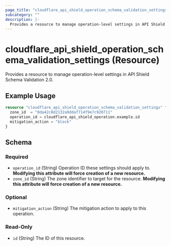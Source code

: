 ```yaml
---
page_title: "cloudflare_api_shield_operation_schema_validation_settings Resource - Cloudflare"
subcategory: ""
description: |-
  Provides a resource to manage operation-level settings in API Shield Schema Validation 2.0.
---
```


# cloudflare_api_shield_operation_schema_validation_settings (Resource)

Provides a resource to manage operation-level settings in API Shield Schema Validation 2.0.

## Example Usage

```terraform
resource "cloudflare_api_shield_operation_schema_validation_settings" "example" {
  zone_id  = "0da42c8d2132a9ddaf714f9e7c920711"
  operation_id = cloudflare_api_shield_operation.example.id
  mitigation_action = "block"
}
```
<!-- schema generated by tfplugindocs -->
## Schema

### Required

- `operation_id` (String) Operation ID these settings should apply to. **Modifying this attribute will force creation of a new resource.**
- `zone_id` (String) The zone identifier to target for the resource. **Modifying this attribute will force creation of a new resource.**

### Optional

- `mitigation_action` (String) The mitigation action to apply to this operation.

### Read-Only

- `id` (String) The ID of this resource.


